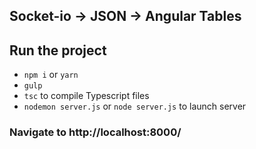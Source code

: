 ## Socket-io -> JSON -> Angular Tables

## Run the project
- `npm i` or `yarn`
- `gulp`
- `tsc` to compile Typescript files
- `nodemon server.js` or `node server.js` to launch server

### Navigate to http://localhost:8000/

